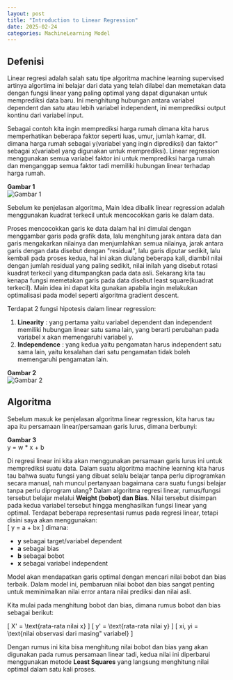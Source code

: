 ```yaml
---
layout: post
title: "Introduction to Linear Regression"
date: 2025-02-24
categories: MachineLearning Model
---
```


## Defenisi
Linear regresi adalah salah satu tipe algoritma machine learning supervised artinya algortima ini belajar dari data yang telah dilabel dan memetakan data dengan fungsi linear yang paling optimal yang dapat digunakan untuk memprediksi data baru. Ini menghitung hubungan antara variabel dependent dan satu atau lebih variabel independent, ini memprediksi output kontinu dari variabel input.

Sebagai contoh kita ingin memprediksi harga rumah dimana kita harus memperhatikan beberapa faktor seperti luas, umur, jumlah kamar, dll. dimana harga rumah sebagai y(variabel yang ingin diprediksi) dan faktor" sebagai x(variabel yang digunakan untuk memprediksi). Linear regression menggunakan semua variabel faktor ini untuk memprediksi harga rumah dan menganggap semua faktor tadi memiliki hubungan linear terhadap harga rumah.

**Gambar 1**  
![Gambar 1](https://media.geeksforgeeks.org/wp-content/uploads/20231129130431/11111111.png)

Sebelum ke penjelasan algoritma, Main Idea dibalik linear regression adalah menggunakan kuadrat terkecil untuk mencocokkan garis ke dalam data.

Proses mencocokkan garis ke data dalam hal ini dimulai dengan menggambar garis pada grafik data, lalu menghitung jarak antara data dan garis mengakarkan nilainya dan menjumlahkan semua nilainya, jarak antara garis dengan data disebut dengan "residual", lalu garis diputar sedikit, lalu kembali pada proses kedua, hal ini akan diulang beberapa kali, diambil nilai dengan jumlah residual yang paling sedikit, nilai inilah yang disebut rotasi kuadrat terkecil yang ditumpangkan pada data asli. Sekarang kita tau kenapa fungsi memetakan garis pada data disebut least square(kuadrat terkecil). Main idea ini dapat kita gunakan apabila ingin melakukan optimalisasi pada model seperti algoritma gradient descent.

Terdapat 2 fungsi hipotesis dalam linear regression:  

1. **Linearity** : yang pertama yaitu variabel dependent dan independent memiliki hubungan linear satu sama lain, yang berarti perubahan pada variabel x akan memengaruhi variabel y.
2. **Independence** : yang kedua yaitu pengamatan harus independent satu sama lain, yaitu kesalahan dari satu pengamatan tidak boleh memengaruhi pengamatan lain.

**Gambar 2**  
![Gambar 2](https://media.geeksforgeeks.org/wp-content/uploads/20231123113044/python-linear-regression-4.png)

## Algoritma
Sebelum masuk ke penjelasan algoritma linear regression, kita harus tau apa itu persamaan linear/persamaan garis lurus, dimana berbunyi:

**Gambar 3**  
y = w * x + b  

Di regresi linear ini kita akan menggunakan persamaan garis lurus ini untuk memprediksi suatu data. Dalam suatu algoritma machine learning kita harus tau bahwa suatu fungsi yang dibuat selalu belajar tanpa perlu diprogramkan secara manual, nah muncul pertanyaan bagaimana cara suatu fungsi belajar tanpa perlu diprogram ulang? Dalam algoritma regresi linear, rumus/fungsi tersebut belajar melalui **Weight (bobot) dan Bias**. Nilai tersebut disimpan pada kedua variabel tersebut hingga menghasilkan fungsi linear yang optimal.
Terdapat beberapa representasi rumus pada regresi linear, tetapi disini saya akan menggunakan:  
\[
y = a + bx
\]
dimana:  
- **y** sebagai target/variabel dependent  
- **a** sebagai bias  
- **b** sebagai bobot  
- **x** sebagai variabel independent  

Model akan mendapatkan garis optimal dengan mencari nilai bobot dan bias terbaik. Dalam model ini, pembaruan nilai bobot dan bias sangat penting untuk meminimalkan nilai error antara nilai prediksi dan nilai asli. 

Kita mulai pada menghitung bobot dan bias, dimana rumus bobot dan bias sebagai berikut:

\[
X' = \text{rata-rata nilai x}
\]
\[
y' = \text{rata-rata nilai y}
\]
\[
xi, yi = \text{nilai observasi dari masing" variabel}
\]

Dengan rumus ini kita bisa menghitung nilai bobot dan bias yang akan digunakan pada rumus persamaan linear tadi, kedua nilai ini diperbarui menggunakan metode **Least Squares** yang langsung menghitung nilai optimal dalam satu kali proses.
